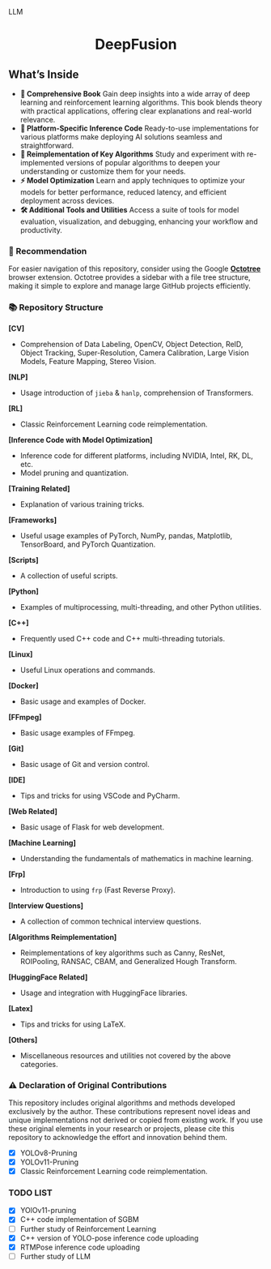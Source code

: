 LLM<h1 align="center">DeepFusion</h1>

## What’s Inside

- **📖 Comprehensive Book**
  Gain deep insights into a wide array of deep learning and reinforcement learning algorithms. This book blends theory with practical applications, offering clear explanations and real-world relevance.
- **🚀 Platform-Specific Inference Code**
  Ready-to-use implementations for various platforms make deploying AI solutions seamless and straightforward.
- **🔄 Reimplementation of Key Algorithms**
  Study and experiment with re-implemented versions of popular algorithms to deepen your understanding or customize them for your needs.
- **⚡ Model Optimization**
  Learn and apply techniques to optimize your models for better performance, reduced latency, and efficient deployment across devices.
- **🛠️ Additional Tools and Utilities**
  Access a suite of tools for model evaluation, visualization, and debugging, enhancing your workflow and productivity.

### 📌 Recommendation

For easier navigation of this repository, consider using the Google [**Octotree**](https://chromewebstore.google.com/detail/octotree-github-code-tree/bkhaagjahfmjljalopjnoealnfndnagc?hl=zh-CN&utm_source=ext_sidebar) browser extension. Octotree provides a sidebar with a file tree structure, making it simple to explore and manage large GitHub projects efficiently.

### 📚 Repository Structure

**[CV]**

- Comprehension of Data Labeling, OpenCV, Object Detection, ReID, Object Tracking, Super-Resolution, Camera Calibration, Large Vision Models, Feature Mapping, Stereo Vision.

**[NLP]**

- Usage introduction of `jieba` & `hanlp`, comprehension of Transformers.

**[RL]**

- Classic Reinforcement Learning code reimplementation.

**[Inference Code with Model Optimization]**

- Inference code for different platforms, including NVIDIA, Intel, RK, DL, etc.
- Model pruning and quantization.

**[Training Related]**

- Explanation of various training tricks.

**[Frameworks]**

- Useful usage examples of PyTorch, NumPy, pandas, Matplotlib, TensorBoard, and PyTorch Quantization.

**[Scripts]**

- A collection of useful scripts.

**[Python]**

- Examples of multiprocessing, multi-threading, and other Python utilities.

**[C++]**

- Frequently used C++ code and C++ multi-threading tutorials.

**[Linux]**

- Useful Linux operations and commands.

**[Docker]**

- Basic usage and examples of Docker.

**[FFmpeg]**

- Basic usage examples of FFmpeg.

**[Git]**

- Basic usage of Git and version control.

**[IDE]**

- Tips and tricks for using VSCode and PyCharm.

**[Web Related]**

- Basic usage of Flask for web development.

**[Machine Learning]**

- Understanding the fundamentals of mathematics in machine learning.

**[Frp]**

- Introduction to using `frp` (Fast Reverse Proxy).

**[Interview Questions]**

- A collection of common technical interview questions.

**[Algorithms Reimplementation]**

- Reimplementations of key algorithms such as Canny, ResNet, ROIPooling, RANSAC, CBAM, and Generalized Hough Transform.

**[HuggingFace Related]**

- Usage and integration with HuggingFace libraries.

**[Latex]**

- Tips and tricks for using LaTeX.

**[Others]**

- Miscellaneous resources and utilities not covered by the above categories.

### ⚠️ Declaration of Original Contributions

This repository includes original algorithms and methods developed exclusively by the author. These contributions represent novel ideas and unique implementations not derived or copied from existing work. If you use these original elements in your research or projects, please cite this repository to acknowledge the effort and innovation behind them.

- [x] YOLOv8-Pruning
- [x] YOLOv11-Pruning
- [x] Classic Reinforcement Learning code reimplementation.

### TODO LIST

- [x] YOlOv11-pruning
- [x] C++ code implementation of SGBM
- [ ] Further study of Reinforcement Learning
- [x] C++ version of YOLO-pose inference code uploading
- [x] RTMPose inference code uploading
- [ ] Further study of LLM